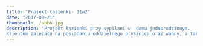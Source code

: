 ```yaml
---
title: "Projekt łazienki- 11m2"
date: "2017-08-21"
thumbnail: ./bbbb.jpg
description: "Projekt łazienki przy sypilani w  domu jednorodzinnym.
Klientom zależało na posiadaniu oddzielnego prysznica oraz wanny, a także na dużej ilości przestrzeni do przechowywania, dlatego też nie tylko pod umywalką została stworzona zabudowa meblowa, w której ukryłam między innymi pralkę, ale także przestrzeń nad WC, lustrem i wanną zagospodarowałam pod zabudowe meblową przy użyciu świetnego  forniru kamiennego, dzięki czemu mają nie tylko oryginalny wygląd, ale także powierzchnia jest bezpieczna pod kątem kontaktu z wilgocią."
---
```

